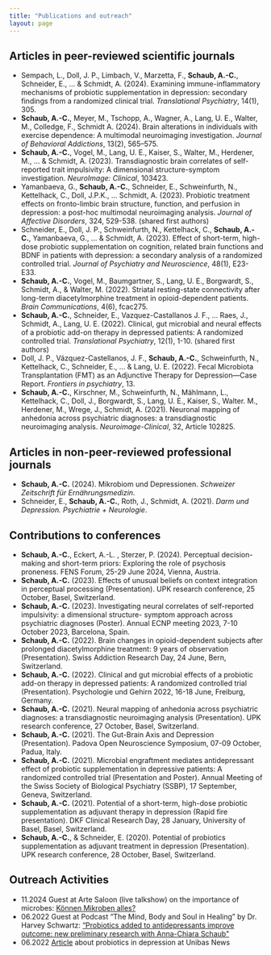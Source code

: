 ```yaml
---
title: "Publications and outreach"
layout: page
---
```


## Articles in peer-reviewed scientific journals
- Sempach, L., Doll, J. P., Limbach, V., Marzetta, F., **Schaub, A.-C.**, Schneider, E., ... & Schmidt, A. (2024). Examining immune-inflammatory mechanisms of probiotic supplementation in depression: secondary findings from a randomized clinical trial. *Translational Psychiatry*, 14(1), 305.
- **Schaub, A.-C.**, Meyer, M., Tschopp, A., Wagner, A., Lang, U. E., Walter, M., Colledge, F., Schmidt A. (2024). Brain alterations in individuals with exercise dependence: A multimodal neuroimaging investigation. *Journal of Behavioral Addictions*, 13(2), 565–575.
- **Schaub, A.-C.**, Vogel, M., Lang, U. E., Kaiser, S., Walter, M., Herdener, M., ... & Schmidt, A. (2023). Transdiagnostic brain correlates of self-reported trait impulsivity: A dimensional structure-symptom investigation. *NeuroImage: Clinical*, 103423.
- Yamanbaeva, G., **Schaub, A.-C.**, Schneider, E., Schweinfurth, N., Kettelhack, C., Doll, J.P.K., … Schmidt, A. (2023). Probiotic treatment effects on fronto-limbic brain structure, function, and perfusion in depression: a post-hoc multimodal neuroimaging analysis. *Journal of Affective Disorders*, 324, 529-538. (shared first authors)
- Schneider, E., Doll, J. P., Schweinfurth, N., Kettelhack, C., **Schaub, A.-C.**, Yamanbaeva, G., ... & Schmidt, A. (2023). Effect of short-term, high-dose probiotic supplementation on cognition, related brain functions and BDNF in patients with depression: a secondary analysis of a randomized controlled trial. *Journal of Psychiatry and Neuroscience*, 48(1), E23-E33.
- **Schaub, A.-C.**, Vogel, M., Baumgartner, S., Lang, U. E., Borgwardt, S., Schmidt, A., & Walter, M. (2022). Striatal resting-state connectivity after long-term diacetylmorphine treatment in opioid-dependent patients. *Brain Communications*, 4(6), fcac275.
- **Schaub, A.-C.**, Schneider, E., Vazquez-Castallanos J. F., … Raes, J., Schmidt, A., Lang, U. E. (2022). Clinical, gut microbial and neural effects of a probiotic add-on therapy in depressed patients: A randomized controlled trial. *Translational Psychiatry*, 12(1), 1-10. (shared first authors)
- Doll, J. P., Vázquez-Castellanos, J. F., **Schaub, A.-C.**, Schweinfurth, N., Kettelhack, C., Schneider, E., ... & Lang, U. E. (2022). Fecal Microbiota Transplantation (FMT) as an Adjunctive Therapy for Depression—Case Report. *Frontiers in psychiatry*, 13.
- **Schaub, A.-C.**, Kirschner, M., Schweinfurth, N., Mählmann, L., Kettelhack, C., Doll, J., Borgwardt, S., Lang, U. E., Kaiser, S., Walter. M., Herdener, M., Wrege, J., Schmidt, A. (2021). Neuronal mapping of anhedonia across psychiatric diagnoses: a transdiagnostic neuroimaging analysis. *Neuroimage-Clinical*, 32, Article 102825.

## Articles in non-peer-reviewed professional journals
- **Schaub, A.-C.** (2024). Mikrobiom und Depressionen. *Schweizer Zeitschrift für Ernährungsmedizin*.
- Schneider, E., **Schaub, A.-C.**, Roth, J., Schmidt, A. (2021). *Darm und Depression. Psychiatrie + Neurologie*. 

## Contributions to conferences 
- **Schaub, A.-C.**, Eckert, A.-L. , Sterzer, P. (2024). Perceptual decision-making and short-term priors: Exploring the role of psychosis proneness. FENS Forum, 25-29 June 2024, Vienna, Austria. 
- **Schaub, A.-C.** (2023). Effects of unusual beliefs on context integration in perceptual processing (Presentation). UPK research conference, 25 October, Basel, Switzerland.
- **Schaub, A.-C.** (2023). Investigating neural correlates of self-reported impulsivity: a dimensional structure- symptom approach across psychiatric diagnoses (Poster). Annual ECNP meeting 2023, 7-10 October 2023, Barcelona, Spain.
- **Schaub, A.-C.** (2022). Brain changes in opioid-dependent subjects after prolonged diacetylmorphine treatment: 9 years of observation (Presentation). Swiss Addiction Research Day, 24 June, Bern, Switzerland. 
- **Schaub, A.-C.** (2022). Clinical and gut microbial effects of a probiotic add-on therapy in depressed patients: A randomized controlled trial (Presentation). Psychologie und Gehirn 2022, 16-18 June, Freiburg, Germany.
- **Schaub, A.-C.** (2021). Neural mapping of anhedonia across psychiatric diagnoses: a transdiagnostic neuroimaging analysis (Presentation). UPK research conference, 27 October, Basel, Switzerland.
- **Schaub, A.-C.** (2021). The Gut-Brain Axis and Depression (Presentation). Padova Open Neuroscience Symposium, 07-09 October, Padua, Italy.
- **Schaub, A.-C.** (2021). Microbial engraftment mediates antidepressant effect of probiotic supplementation in depressive patients: A randomized controlled trial (Presentation and Poster). Annual Meeting of the Swiss Society of Biological Psychiatry (SSBP),  17 September, Geneva, Switzerland.
- **Schaub, A.-C.** (2021). Potential of a short-term, high-dose probiotic supplementation as adjuvant therapy in depression (Rapid fire presentation). DKF Clinical Research Day, 28 January, University of Basel, Basel, Switzerland.
- **Schaub, A.-C.**, & Schneider, E. (2020). Potential of probiotics supplementation as adjuvant treatment in depression (Presentation). UPK research conference, 28 October, Basel, Switzerland.

## Outreach Activities
- 11.2024 Guest at Arte Saloon (live talkshow) on the importance of microbes: [Können Mikroben alles?](https://www.youtube.com/watch?v=LLPWzLpNtaQ&t=3613s)
- 06.2022 Guest at Podcast “The Mind, Body and Soul in Healing” by Dr. Harvey Schwartz: [“Probiotics added to antidepressants improve outcome: new preliminary research with Anna-Chiara Schaub"](https://open.spotify.com/episode/0uBVoqivSp1NHWkfYihKb6?si=WgTpEIZpRdWcXLxbCTXvcg)
- 06.2022 [Article](https://www.unibas.ch/en/News-Events/News/Uni-Research/Good-bacteria-to-tackle-depression.html) about probiotics in depression at Unibas News
